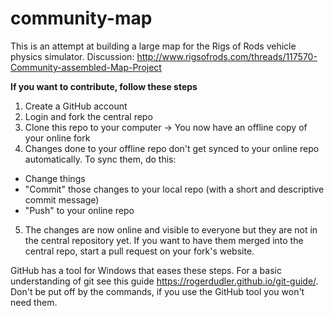 community-map
=============

This is an attempt at building a large map for the Rigs of Rods vehicle physics simulator. Discussion: http://www.rigsofrods.com/threads/117570-Community-assembled-Map-Project

**If you want to contribute, follow these steps**

1. Create a GitHub account
2. Login and fork the central repo
3. Clone this repo to your computer -> You now have an offline copy of your online fork
4. Changes done to your offline repo don't get synced to your online repo automatically. To sync them, do this:
  * Change things
  * "Commit" those changes to your local repo (with a short and descriptive commit message)
  * "Push" to your online repo
5. The changes are now online and visible to everyone but they are not in the central repository yet. If you want to have them merged into the central repo, start a pull request on your fork's website.


GitHub has a tool for Windows that eases these steps. For a basic understanding of git see this guide https://rogerdudler.github.io/git-guide/. Don't be put off by the commands, if you use the GitHub tool you won't need them.
